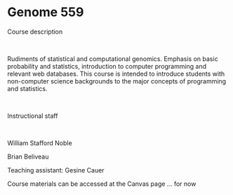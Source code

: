 
# Genome 559
Course description

​

Rudiments of statistical and computational genomics. Emphasis on basic probability and statistics, introduction to computer programming and relevant web databases. This course is intended to introduce students with non-computer science backgrounds to the major concepts of programming and statistics.

​

Instructional staff

​

William Stafford Noble

Brian Beliveau 

Teaching assistant: Gesine Cauer

Course materials can be accessed at the Canvas page ... for now
